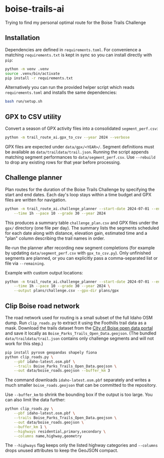 # boise-trails-ai
Trying to find my personal optimal route for the Boise Trails Challenge

## Installation

Dependencies are defined in `requirements.toml`.  For convenience a matching
`requirements.txt` is kept in sync so you can install directly with `pip`:

```bash
python -m venv .venv
source .venv/bin/activate
pip install -r requirements.txt
```

Alternatively you can run the provided helper script which reads
`requirements.toml` and installs the same dependencies:

```bash
bash run/setup.sh
```

## GPX to CSV utility

Convert a season of GPX activity files into a consolidated `segment_perf.csv`:

```bash
python -m trail_route_ai.gpx_to_csv --year 2024 --verbose
```

GPX files are expected under `data/gpx/<YEAR>/`. Segment definitions must be
available as `data/traildata/trail.json`. Running the
script appends matching segment performances to `data/segment_perf.csv`. Use
`--rebuild` to drop any existing rows for that year before processing.

## Challenge planner

Plan routes for the duration of the Boise Trails Challenge by specifying the
start and end dates. Each day's loop stays within a time budget and GPX files
are written for navigation.

```bash
python -m trail_route_ai.challenge_planner --start-date 2024-07-01 --end-date 2024-07-31 \
    --time 1h --pace 10 --grade 30 --year 2024
```

This produces a summary table `challenge_plan.csv` and GPX files under the
`gpx/` directory (one file per day). The summary lists the segments scheduled for
each date along with distance, elevation gain, estimated time and a "plan"
column describing the trail names in order.

Re-run the planner after recording new segment completions (for example by
updating `data/segment_perf.csv` with `gpx_to_csv.py`). Only unfinished segments
are planned, or you can explicitly pass a comma-separated list or file via
`--remaining`.

Example with custom output locations:

```bash
python -m trail_route_ai.challenge_planner --start-date 2024-07-01 --end-date 2024-07-31 \
    --time 1h --pace 10 --grade 30 --year 2024 \
    --output plans/challenge.csv --gpx-dir plans/gpx
```

## Clip Boise road network

The road network used for routing is a small subset of the full Idaho OSM dump.
Run `clip_roads.py` to extract it using the Foothills trail data as a mask.
Download the trails dataset from the [City of Boise open data portal](https://opendata.cityofboise.org/)
and save it locally as `Boise_Parks_Trails_Open_Data.geojson`.  (The bundled
`data/traildata/trail.json` contains only challenge segments and will not work
for this step.)

```bash
pip install pyrosm geopandas shapely fiona
python clip_roads.py \
    --pbf idaho-latest.osm.pbf \
    --trails Boise_Parks_Trails_Open_Data.geojson \
    --out data/boise_roads.geojson --buffer_km 3
```

The command downloads `idaho-latest.osm.pbf` separately and writes a much smaller
`boise_roads.geojson` that can be committed to the repository.

Use `--buffer_km` to shrink the bounding box if the output is too large. You can
also limit the data further:

```bash
python clip_roads.py \
    --pbf idaho-latest.osm.pbf \
    --trails Boise_Parks_Trails_Open_Data.geojson \
    --out data/boise_roads.geojson \
    --buffer_km 1 \
    --highways residential,primary,secondary \
    --columns name,highway,geometry
```

The `--highways` flag keeps only the listed highway categories and `--columns`
drops unused attributes to keep the GeoJSON compact.

